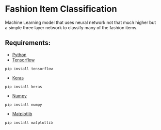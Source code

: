 # Fashion Item Classification
Machine Learning model that uses neural network not that much higher but a simple three layer network to classify many of the fashion items.

## Requirements:
- [Python](https://www.python.org/downloads/)
- [Tensorflow](https://www.tensorflow.org/install)
```
pip install tensorflow
```
- [Keras](https://keras.io/)
```
pip install keras
```
- [Numpy](https://numpy.org/install/)
```
pip install numpy
```
- [Matplotlib](https://matplotlib.org/)
```
pip install matplotlib
```

